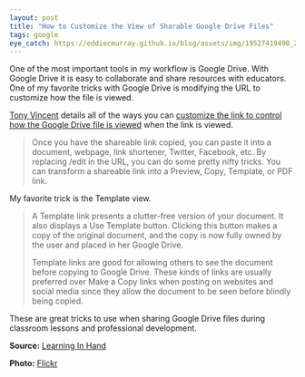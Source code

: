 ```yaml
---
layout: post
title: "How to Customize the View of Sharable Google Drive Files"
tags: google
eye_catch: https://eddiecmurray.github.io/blog/assets/img/19527419490_29006e2aed_z.jpg
---
```


One of the most important tools in my workflow is Google Drive.  With Google Drive it is easy to collaborate and share resources with educators.  One of my favorite tricks with Google Drive is modifying the URL to customize how the file is viewed.

<!--more-->

[Tony Vincent](https://twitter.com/tonyvincent) details all of the ways you can [customize the link to control how the Google Drive file is viewed](https://learninginhand.com/blog/google-document-url-tricks) when the link is viewed.

>Once you have the shareable link copied, you can paste it into a document, webpage, link shortener, Twitter, Facebook, etc. By replacing /edit in the URL, you can do some pretty nifty tricks. You can transform a shareable link into a Preview, Copy, Template, or PDF link.

My favorite trick is the Template view.

> A Template link presents a clutter-free version of your document. It also displays a Use Template button. Clicking this button makes a copy of the original document, and the copy is now fully owned by the user and placed in her Google Drive.
>
>Template links are good for allowing others to see the document before copying to Google Drive. These kinds of links are usually preferred over Make a Copy links when posting on websites and social media since they allow the document to be seen before blindly being copied.

These are great tricks to use when sharing Google Drive files during classroom lessons and professional development.

**Source:** [Learning In Hand](https://learninginhand.com/blog/google-document-url-tricks)

**Photo:** [Flickr](https://www.flickr.com/photos/50145412@N04/19527419490)
